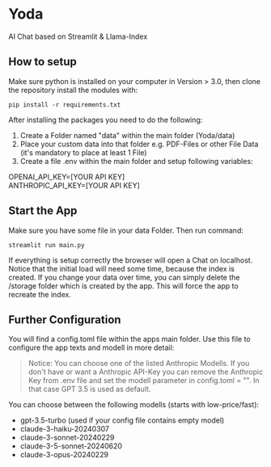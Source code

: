 # Yoda
AI Chat based on Streamlit &amp; Llama-Index

## How to setup
Make sure python is installed on your computer in Version > 3.0, then clone the repository install the modules with:

``pip install -r requirements.txt``

After installing the packages you need to do the following:
1. Create a Folder named "data" within the main folder (Yoda/data)
2. Place your custom data into that folder e.g. PDF-Files or other File Data (it's mandatory to place at least 1 File)
3. Create a file .env within the main folder and setup following variables:

OPENAI_API_KEY=[YOUR API KEY]<br>
ANTHROPIC_API_KEY=[YOUR API KEY]<br>

## Start the App
Make sure you have some file in your data Folder. Then run command:

``streamlit run main.py``

If everything is setup correctly the browser will open a Chat on localhost. Notice that the initial load will need some time, because the index is created. If you change your data over time, you can simply delete the /storage folder which is created by the app. This will force the app to recreate the index.

## Further Configuration
You will find a config.toml file within the apps main folder. Use this file to configure the app texts and modell in more detail:

>Notice: You can choose one of the listed Anthropic Modells. If you don't have or want a Anthropic API-Key you can remove the Anthropic Key from .env file and set the modell parameter in config.toml = "". In that case GPT 3.5 is used as default.

You can choose between the following modells (starts with low-price/fast):
- gpt-3.5-turbo (used if your config file contains empty model)
- claude-3-haiku-20240307
- claude-3-sonnet-20240229
- claude-3-5-sonnet-20240620
- claude-3-opus-20240229